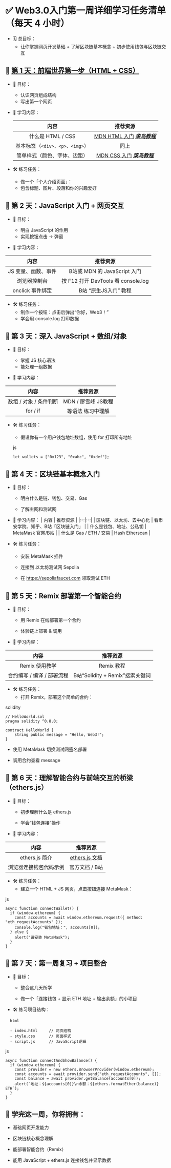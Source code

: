 # ✅ Web3.0入门第一周详细学习任务清单（每天 4 小时）
- 🗓️ 总目标：
  - 让你掌握网页开发基础 + 了解区块链基本概念 + 初步使用钱包与区块链交互

## 📅 [第 1 天：前端世界第一步（HTML + CSS）](./Day1.md)  
- 🎯 目标：
  - 认识网页组成结构
  - 写出第一个网页

- 📘 学习内容：

  | 内容 | 推荐资源 |
  | :---: | :---: |
  | 什么是 HTML / CSS | [MDN HTML 入门](https://developer.mozilla.org/zh-CN/docs/Learn_web_development/Core/Structuring_content) [***菜鸟教程***](https://www.runoob.com/html/html-tutorial.html)|
  | 基本标签（`<div>、<p>、<img>`）	| 同上 |
  | 简单样式（颜色、字体、边距）	  | [MDN CSS 入门](https://developer.mozilla.org/zh-CN/docs/Learn/CSS) [***菜鸟教程***](https://www.runoob.com/css/css-tutorial.html) |

- 🛠️ 练习任务：
  - 做一个「个人介绍页面」：
  - 包含标题、图片、段落和你的兴趣爱好

## 📅 第 2 天：JavaScript 入门 + 网页交互
- 🎯 目标：
  - 明白 JavaScript 的作用
  - 实现按钮点击 → 弹窗

- 📘 学习内容：

| 内容 | 	推荐资源 |
|:---:|:---:|
|JS 变量、函数、事件| B站或 MDN 的 JavaScript 入门 |
|浏览器控制台|	按 F12 打开 DevTools 看 console.log |
|onclick 事件绑定|	B站 “原生JS入门” 教程 |

- 🛠️ 练习任务：
  - 制作一个按钮：点击后弹出“你好，Web3！”
  - 学会用 console.log 打印数据

## 📅 第 3 天：深入 JavaScript + 数组/对象
- 🎯 目标：
  - 掌握 JS 核心语法
  - 能处理一组数据

- 📘 学习内容：

|内容|	推荐资源|
|:---:|:--:|
|数组 / 对象 / 条件判断	|MDN / 廖雪峰 JS教程|
|for / if |等语法	练习中理解|

- 🛠️ 练习任务：
  - 假设你有一个用户钱包地址数组，使用 for 打印所有地址

  js
  ```
  let wallets = ["0x123", "0xabc", "0xdef"];
  ```
## 📅 第 4 天：区块链基本概念入门
- 🎯 目标：
  - 明白什么是链、钱包、交易、Gas

  - 了解主网和测试网

- 📘 学习内容：
  | 内容	| 推荐资源 |
  |:-:|:-:|
  | 区块链、以太坊、去中心化 |	看币安学院、知乎、B站「区块链入门」 |
  | 什么是钱包、地址、公私钥 |	MetaMask 官网/B站 |
  | 什么是 Gas / ETH / 交易 | Hash	Etherscan |

- 🛠️ 练习任务：
  - 安装 MetaMask 插件

  - 连接到 以太坊测试网 Sepolia

  - 在 https://sepoliafaucet.com 领取测试 ETH

## 📅 第 5 天：Remix 部署第一个智能合约
- 🎯 目标：
  - 用 Remix 在线部署第一个合约

  - 体验链上部署 & 调用

- 📘 学习内容：

| 内容 | 	推荐资源 |
| :-: | :-: |
| Remix 使用教学 | 	Remix 教程 |
| 合约编写 / 编译 / 部署流程 | 	B站“Solidity + Remix”搜索关键词 |

- 🛠️ 练习任务：
  - 打开 Remix，部署这个简单的合约：

solidity
```
// HelloWorld.sol
pragma solidity ^0.8.0;

contract HelloWorld {
    string public message = "Hello, Web3!";
}
```
  

  - 使用 MetaMask 切换测试网签名部署

  - 调用合约查看 message

## 📅 第 6 天：理解智能合约与前端交互的桥梁（ethers.js）
- 🎯 目标：
  - 初步理解什么是 ethers.js

  - 学会“钱包连接”操作

- 📘 学习内容：

| 内容 | 推荐资源 |
| :-: | :-:|
| ethers.js 简介 | [ethers.js 文档](https://docs.ethers.org/v6/) |
| 浏览器连接钱包代码示例 | 官方文档 / B站 |

- 🛠️ 练习任务：
  - 建立一个 HTML + JS 网页，点击按钮连接 MetaMask：

js
```
async function connectWallet() {
  if (window.ethereum) {
    const accounts = await window.ethereum.request({ method: "eth_requestAccounts" });
    console.log("钱包地址：", accounts[0]);
  } else {
    alert("请安装 MetaMask");
  }
}
```
  
## 📅 第 7 天：第一周复习 + 项目整合
- 🎯 目标：
  - 整合这几天所学

  - 做一个「连接钱包 + 显示 ETH 地址 + 输出余额」的小项目

- 🛠️ 练习项目结构：
```
  html

  - index.html     // 网页结构
  - style.css      // 页面样式
  - script.js      // JavaScript逻辑
```
js
```
async function connectAndShowBalance() {
  if (window.ethereum) {
    const provider = new ethers.BrowserProvider(window.ethereum);
    const accounts = await provider.send("eth_requestAccounts", []);
    const balance = await provider.getBalance(accounts[0]);
    alert(`地址：${accounts[0]}\n余额：${ethers.formatEther(balance)} ETH`);
  }
}  
```
## 🎁 学完这一周，你将拥有：
- 基础网页开发能力

- 区块链核心概念理解

- 能部署智能合约（Remix）

- 能用 JavaScript + ethers.js 连接钱包并显示数据
